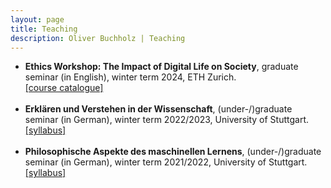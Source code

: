 ```yaml
---
layout: page
title: Teaching
description: Oliver Buchholz | Teaching
---
```


<ul>
<li>
<b>Ethics Workshop: The Impact of Digital Life on Society</b>, graduate seminar (in English), winter term 2024, ETH Zurich.<br><a href= "https://www.vvz.ethz.ch/Vorlesungsverzeichnis/lerneinheit.view?semkez=2024W&ansicht=KATALOGDATEN&lerneinheitId=182672&lang=en" target= "_blank">[course catalogue]</a><br><br>
</li>

<li>
<b>Erklären und Verstehen in der Wissenschaft</b>, (under-/)graduate seminar (in German), winter term 2022/2023, University of Stuttgart.<br><a href= "papers/Syllabus_EuV.pdf" target= "_blank">[syllabus]</a><br><br>
</li>

<li>
<b>Philosophische Aspekte des maschinellen Lernens</b>, (under-/)graduate seminar (in German), winter term 2021/2022, University of Stuttgart.<br><a href= "papers/Syllabus_PhilML.pdf" target= "_blank">[syllabus]</a><br><br>
</li>
</ul>

